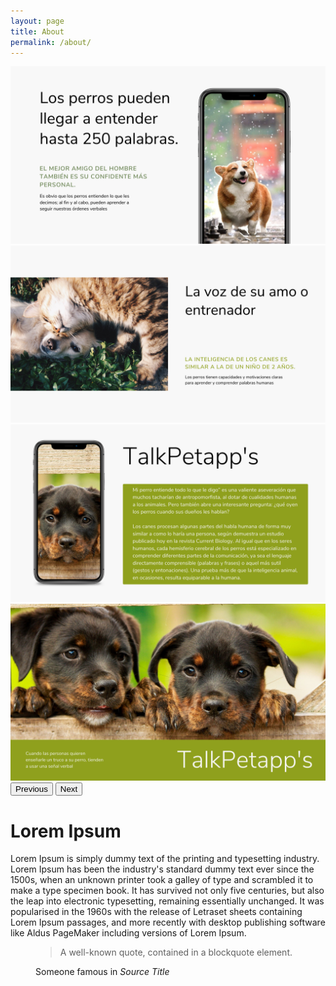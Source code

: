 ```yaml
---
layout: page
title: About
permalink: /about/
---
```


<div id="carouselExampleControls" class="carousel slide" data-bs-ride="carousel">
  <div class="carousel-inner">
            <div class="carousel-item active">
                <img src="./img/sliders/1.png" class="d-block w-100"
                    alt="...">
            </div>
            <div class="carousel-item">
                <img src="./img/sliders/2.png" class="d-block w-100"
                    alt="...">
            </div>
            <div class="carousel-item">
                <img src="./img/sliders/3.png" class="d-block w-100"
                    alt="...">
            </div>
            <div class="carousel-item">
                <img src="./img/sliders/4.png" class="d-block w-100"
                    alt="...">
            </div>
        </div>
        <button class="carousel-control-prev" type="button" data-bs-target="#carouselExampleControls"
            data-bs-slide="prev">
            <span class="carousel-control-prev-icon" aria-hidden="true"></span>
            <span class="visually-hidden">Previous</span>
        </button>
        <button class="carousel-control-next" type="button" data-bs-target="#carouselExampleControls"
            data-bs-slide="next">
            <span class="carousel-control-next-icon" aria-hidden="true"></span>
            <span class="visually-hidden">Next</span>
        </button>
    </div>
    <div class="container">
        <h1>Lorem Ipsum</h1>
        Lorem Ipsum is simply dummy text of the printing and typesetting industry. Lorem Ipsum has been the industry's standard dummy text ever since the 1500s, when an unknown printer took a galley of type and scrambled it to make a type specimen book. It has survived not only five centuries, but also the leap into electronic typesetting, remaining essentially unchanged. It was popularised in the 1960s with the release of Letraset sheets containing Lorem Ipsum passages, and more recently with desktop publishing software like Aldus PageMaker including versions of Lorem Ipsum.
        <figure class="text-end">
            <blockquote class="blockquote">
              <p>A well-known quote, contained in a blockquote element.</p>
            </blockquote>
            <figcaption class="blockquote-footer">
              Someone famous in <cite title="Source Title">Source Title</cite>
            </figcaption>
          </figure>
      </div> 
